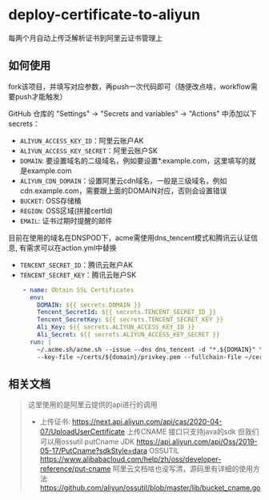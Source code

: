 # deploy-certificate-to-aliyun

每两个月自动上传泛解析证书到阿里云证书管理上

## 如何使用

fork该项目，并填写对应参数，再push一次代码即可（随便改点啥，workflow需要push才能触发）

 GitHub 仓库的 "Settings" -> "Secrets and variables" -> "Actions" 中添加以下 secrets：

- `ALIYUN_ACCESS_KEY_ID`：阿里云账户AK
- `ALIYUN_ACCESS_KEY_SECRET`：阿里云账户SK
- `DOMAIN`: 要设置域名的二级域名，例如要设置*.example.com，这里填写的就是example.com
- `ALIYUN_CDN_DOMAIN`：设置阿里云cdn域名，一般是三级域名，例如cdn.example.com，需要跟上面的DOMAIN对应，否则会设置错误
- `BUCKET`:  OSS存储桶
- `REGION`:  OSS区域(拼接certId)
- `EMAIL`:  证书过期时提醒的邮件

目前在使用的域名在DNSPOD下，acme需使用dns_tencent模式和腾讯云认证信息, 有需求可以在action.yml中替换

- `TENCENT_SECRET_ID`：腾讯云账户AK
- `TENCENT_SECRET_KEY`：腾讯云账户SK

```yml
    - name: Obtain SSL Certificates
      env:
        DOMAIN: ${{ secrets.DOMAIN }}
        Tencent_SecretId: ${{ secrets.TENCENT_SECRET_ID }}
        Tencent_SecretKey: ${{ secrets.TENCENT_SECRET_KEY }}
        Ali_Key: ${{ secrets.ALIYUN_ACCESS_KEY_ID }}
        Ali_Secret: ${{ secrets.ALIYUN_ACCESS_KEY_SECRET }}
      run: |
        ~/.acme.sh/acme.sh --issue --dns dns_tencent -d "*.${DOMAIN}" \
        --key-file ~/certs/${domain}/privkey.pem --fullchain-file ~/certs/${domain}/fullchain.pem
```

## 相关文档

> 这里使用的是阿里云提供的api进行的调用
>
> - 上传证书: <https://next.api.aliyun.com/api/cas/2020-04-07/UploadUserCertificate>
> 上传CNAME 接口只支持java的sdk 但我们可以用ossutil putCname
> JDK <https://api.aliyun.com/api/Oss/2019-05-17/PutCname?sdkStyle=dara>
> OSSUTIL <https://www.alibabacloud.com/help/zh/oss/developer-reference/put-cname>
> 阿里云文档啥也没写清，源码里有详细的使用方法 <https://github.com/aliyun/ossutil/blob/master/lib/bucket_cname.go>
